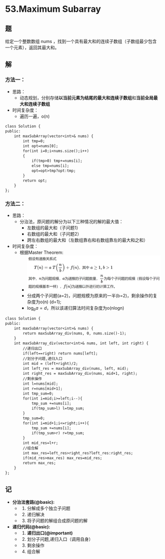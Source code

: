 # 53.Maximum Subarray

## 题

给定一个整数数组 nums ，找到一个具有最大和的连续子数组（子数组最少包含一个元素），返回其最大和。

## 解

### 方法一：
- 思路：
  - 动态规划，分别存储**以当前元素为结尾的最大和连续子数组**和**当前全局最大和连续子数组**
- 时间复杂度：
  - 遍历一遍，o(n)
```
class Solution {
public:
    int maxSubArray(vector<int>& nums) {
        int tmp=0;
        int opt=nums[0];
        for(int i=0;i<nums.size();i++)
        {
            if(tmp>0) tmp+=nums[i];
            else tmp=nums[i];
            opt=opt>tmp?opt:tmp;
        }
        return opt;
    }
};
```

### 方法二：
- 思路：
  - 分治法，原问题的解分为以下三种情况的解的最大值：
    - 左数组的最大和（子问题1）
    - 右数组的最大和（子问题2）
    - 跨左右数组的最大和（左数组靠右和右数组靠左的最大和之和）
- 时间复杂度：
  - 根据Master Theorem:
    - ![image](https://github.com/lorwin0130/Algorithm-newbie/blob/master/1_array/LC53.Master-Theorem.PNG)
    - 分成两个子问题(a=2)，问题规模为原来的一半(b=2)，剩余操作的复杂度为o(n) (d=1); 
    - $\log_b{a}=d$，所以该递归算法时间复杂度为o(nlogn)
```
class Solution {
public:
    int maxSubArray(vector<int>& nums) {
        return maxSubArray_div(nums, 0, nums.size()-1);
    }
    int maxSubArray_div(vector<int>& nums, int left, int right) {
        //递归出口
        if(left==right) return nums[left];
        //划分子问题,递归入口
        int mid = (left+right)/2;
        int left_res = maxSubArray_div(nums, left, mid);
        int right_res = maxSubArray_div(nums, mid+1, right);
        //剩余操作
        int l=nums[mid];
        int r=nums[mid+1];
        int tmp_sum=0;
        for(int i=mid;i>=left;i--){
            tmp_sum +=nums[i];
            if(tmp_sum>l) l=tmp_sum;
        }
        tmp_sum=0;
        for(int i=mid+1;i<=right;i++){
            tmp_sum +=nums[i];
            if(tmp_sum>r) r=tmp_sum;
        }
        int mid_res=l+r;
        //组合解
        int max_res=left_res>right_res?left_res:right_res;
        if(mid_res>max_res) max_res=mid_res;
        return max_res;
    }
};
```

## 记

- **分治法套路(@basic):**
  - 1. 分解成多个独立子问题
  - 2. 递归解决
  - 3. 将子问题的解组合成原问题的解
- **递归代码(@basic):**
  - 1. **递归出口(@important)**
  - 2. 划分子问题,递归入口（调用自身）
  - 3. 剩余操作
  - 4. 组合解